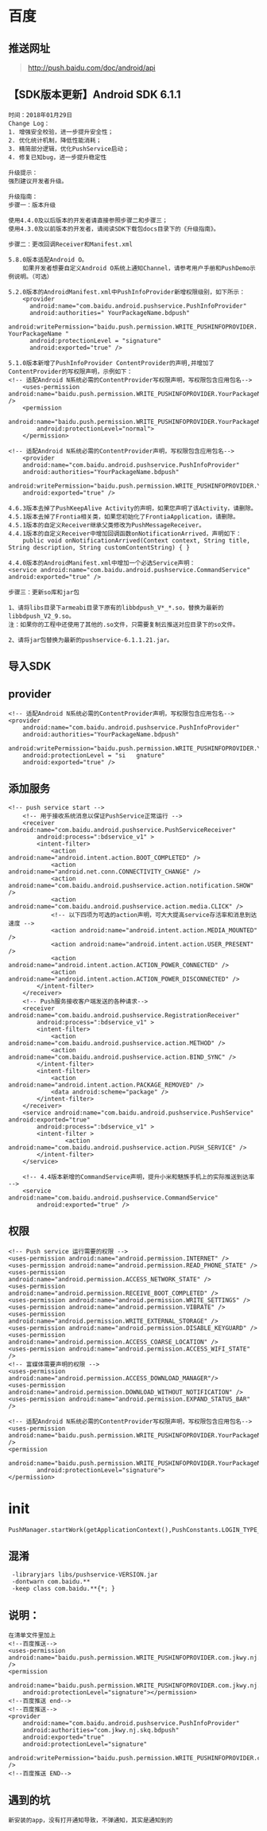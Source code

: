 # 百度



## 推送网址
>http://push.baidu.com/doc/android/api

## 【SDK版本更新】Android SDK 6.1.1
    时间：2018年01月29日
    Change Log：
    1. 增强安全校验，进一步提升安全性；
    2. 优化统计机制，降低性能消耗；
    3. 精简部分逻辑，优化PushService启动；
    4. 修复已知bug，进一步提升稳定性
    
    升级提示：
    强烈建议开发者升级。
    
    升级指南：
    步骤一：版本升级
    
    使用4.4.0及以后版本的开发者请直接参照步骤二和步骤三；
    使用4.3.0及以前版本的开发者，请阅读SDK下载包docs目录下的《升级指南》。
    
    步骤二：更改回调Receiver和Manifest.xml
    
    5.8.0版本适配Android O。
        如果开发者想要自定义Android O系统上通知Channel，请参考用户手册和PushDemo示例说明。（可选）
    
    5.2.0版本的AndroidManifest.xml中PushInfoProvider新增权限级别，如下所示：
        <provider
          android:name="com.baidu.android.pushservice.PushInfoProvider"
          android:authorities=" YourPackageName.bdpush"
          android:writePermission="baidu.push.permission.WRITE_PUSHINFOPROVIDER. YourPackageName "
          android:protectionLevel = "signature"
          android:exported="true" />
    
    5.1.0版本新增了PushInfoProvider ContentProvider的声明,并增加了ContentProvider的写权限声明，示例如下：
    <!-- 适配Android N系统必需的ContentProvider写权限声明，写权限包含应用包名-->
        <uses-permission android:name="baidu.push.permission.WRITE_PUSHINFOPROVIDER.YourPackageName" />
        <permission
            android:name="baidu.push.permission.WRITE_PUSHINFOPROVIDER.YourPackageName"
            android:protectionLevel="normal">
        </permission>
    
    <!-- 适配Android N系统必需的ContentProvider声明，写权限包含应用包名-->
        <provider
        android:name="com.baidu.android.pushservice.PushInfoProvider"
        android:authorities="YourPackageName.bdpush"
        android:writePermission="baidu.push.permission.WRITE_PUSHINFOPROVIDER.YourPackageName"
        android:exported="true" />
    
    4.6.3版本去掉了PushKeepAlive Activity的声明，如果您声明了该Activity，请删除。
    4.5.1版本去掉了Frontia相关类，如果您初始化了FrontiaApplication，请删除。
    4.5.1版本的自定义Receiver继承父类修改为PushMessageReceiver。
    4.4.1版本的自定义Receiver中增加回调函数onNotificationArrived，声明如下：
        public void onNotificationArrived(Context context, String title, String description, String customContentString) { }
    
    4.4.0版本的AndroidManifest.xml中增加一个必选Service声明：
    <service android:name="com.baidu.android.pushservice.CommandService"
    android:exported="true" />
    
    步骤三：更新so库和jar包
    
    1、请将libs目录下armeabi目录下原有的libbdpush_V*_*.so，替换为最新的libbdpush_V2_9.so。
    注：如果你的工程中还使用了其他的.so文件，只需要复制云推送对应目录下的so文件。
    
    2、请将jar包替换为最新的pushservice-6.1.1.21.jar。


## 导入SDK 

    
## provider
    <!-- 适配Android N系统必需的ContentProvider声明，写权限包含应用包名-->
    <provider
        android:name="com.baidu.android.pushservice.PushInfoProvider"
        android:authorities="YourPackageName.bdpush"
        android:writePermission="baidu.push.permission.WRITE_PUSHINFOPROVIDER.YourPackageName"
        android:protectionLevel = "si   gnature"
        android:exported="true" />
## 添加服务
    <!-- push service start -->
        <!-- 用于接收系统消息以保证PushService正常运行 -->
        <receiver android:name="com.baidu.android.pushservice.PushServiceReceiver"
            android:process=":bdservice_v1" >
            <intent-filter>
                <action android:name="android.intent.action.BOOT_COMPLETED" />
                <action android:name="android.net.conn.CONNECTIVITY_CHANGE" />
                <action android:name="com.baidu.android.pushservice.action.notification.SHOW" />
                <action android:name="com.baidu.android.pushservice.action.media.CLICK" />
                <!-- 以下四项为可选的action声明，可大大提高service存活率和消息到达速度 -->
                <action android:name="android.intent.action.MEDIA_MOUNTED" />
                <action android:name="android.intent.action.USER_PRESENT" />
                <action android:name="android.intent.action.ACTION_POWER_CONNECTED" />
                <action android:name="android.intent.action.ACTION_POWER_DISCONNECTED" />
            </intent-filter>
        </receiver>
        <!-- Push服务接收客户端发送的各种请求-->
        <receiver android:name="com.baidu.android.pushservice.RegistrationReceiver"
            android:process=":bdservice_v1" >
            <intent-filter>
                <action android:name="com.baidu.android.pushservice.action.METHOD" />
                <action android:name="com.baidu.android.pushservice.action.BIND_SYNC" />
            </intent-filter>
            <intent-filter>
                <action android:name="android.intent.action.PACKAGE_REMOVED" />
                <data android:scheme="package" />
            </intent-filter>
        </receiver>
        <service android:name="com.baidu.android.pushservice.PushService" android:exported="true"
            android:process=":bdservice_v1" >
            <intent-filter >
                    <action android:name="com.baidu.android.pushservice.action.PUSH_SERVICE" />
            </intent-filter>
        </service>
        
        <!-- 4.4版本新增的CommandService声明，提升小米和魅族手机上的实际推送到达率 -->
        <service android:name="com.baidu.android.pushservice.CommandService"
            android:exported="true" />
        
## 权限
    <!-- Push service 运行需要的权限 -->
    <uses-permission android:name="android.permission.INTERNET" />
    <uses-permission android:name="android.permission.READ_PHONE_STATE" />
    <uses-permission android:name="android.permission.ACCESS_NETWORK_STATE" />
    <uses-permission android:name="android.permission.RECEIVE_BOOT_COMPLETED" />
    <uses-permission android:name="android.permission.WRITE_SETTINGS" />
    <uses-permission android:name="android.permission.VIBRATE" />
    <uses-permission android:name="android.permission.WRITE_EXTERNAL_STORAGE" />
    <uses-permission android:name="android.permission.DISABLE_KEYGUARD" />
    <uses-permission android:name="android.permission.ACCESS_COARSE_LOCATION" />
    <uses-permission android:name="android.permission.ACCESS_WIFI_STATE" />
    <!-- 富媒体需要声明的权限 -->
    <uses-permission android:name="android.permission.ACCESS_DOWNLOAD_MANAGER"/>
    <uses-permission android:name="android.permission.DOWNLOAD_WITHOUT_NOTIFICATION" />
    <uses-permission android:name="android.permission.EXPAND_STATUS_BAR" />
    
    <!-- 适配Android N系统必需的ContentProvider写权限声明，写权限包含应用包名-->
    <uses-permission android:name="baidu.push.permission.WRITE_PUSHINFOPROVIDER.YourPackageName" />
    <permission
            android:name="baidu.push.permission.WRITE_PUSHINFOPROVIDER.YourPackageName"
            android:protectionLevel="signature">
    </permission>
# init
    PushManager.startWork(getApplicationContext(),PushConstants.LOGIN_TYPE_API_KEY,"api_key")
        
## 混淆
     -libraryjars libs/pushservice-VERSION.jar
     -dontwarn com.baidu.**
     -keep class com.baidu.**{*; }
## 说明：
    在清单文件里加上
    <!--百度推送-->
    <uses-permission android:name="baidu.push.permission.WRITE_PUSHINFOPROVIDER.com.jkwy.nj.skq" />
    <permission
        android:name="baidu.push.permission.WRITE_PUSHINFOPROVIDER.com.jkwy.nj.skq"
        android:protectionLevel="signature"></permission>
    <!--百度推送 end-->
    <!--百度推送-->
    <provider
        android:name="com.baidu.android.pushservice.PushInfoProvider"
        android:authorities="com.jkwy.nj.skq.bdpush"
        android:exported="true"
        android:protectionLevel="signature"
        android:writePermission="baidu.push.permission.WRITE_PUSHINFOPROVIDER.com.jkwy.nj.skq" />
    <!--百度推送 END-->
## 遇到的坑
    新安装的app，没有打开通知导致，不弹通知，其实是通知到的